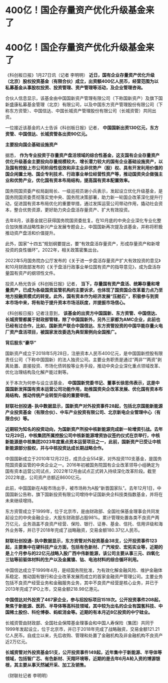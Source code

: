 # 400亿！国企存量资产优化升级基金来了

# 400亿！国企存量资产优化升级基金来了

《科创板日报》1月27日讯（记者 李明明）
**近日，国有企业存量资产优化升级（北京）股权投资基金（有限合伙）成立，出资额400亿人民币，经营范围为以私募基金从事股权投资、投资管理、资产管理等活动，及企业管理咨询。**

合伙人信息显示，该基金由中国国新资产管理有限公司（下称国新资产）及旗下国新盛康私募基金管理（北京）有限公司，以及中国东方资产管理股份有限公司（下称东方资管）、中国信达、中国长城资产管理股份有限公司（长城资管）共同出资。

一位接近该基金的人士告诉《科创板日报》记者， **中国国新出资130亿元，东方资管、中国信达、长城资管各出资90亿元。**

**主要投向国企基础设施资产**

据悉，
**作为专业投资于存量资产盘活领域的综合性基金，这支国有企业存量资产优化升级基金主要投向存量规模较大、增长潜力较大的国有企业基础设施资产，以及国有控股上市公司阶段性低效和非主业非优势产（股）权、具有开发利用价值的国企闲置土地、国企专利技术、行政事业单位经营性资产等，推动国资央企做强主业和优势产业，优化国有资本布局结构，提高国有资本配置效率。**

国务院国资委产权局副局长、一级巡视员谢小兵表示，发起设立优化升级基金，是国务院国资委贯彻落实党中央、国务院决策部署，助力新一轮国企改革深化提升行动，促进国有资本布局优化的重要举措，通过发挥运营公司带动作用，撬动社会资本，整合优势资源，更好助力央企盘活存量资产、扩大有效投资。

去年8月，该基金就已获得国务院国资委批复。在10月底的中央企业深化专业化整合加快推进战略性新兴产业发展专题会上，中国国新再次提及该基金，并称将积极推动资产盘活和价值提升。

此外，国家“十四五”规划纲要提出，要“有效盘活存量资产，形成存量资产和新增投资的良性循环”。2022年，相关政策密集出台。

2022年5月国务院办公厅发布的《关于进一步盘活存量资产扩大有效投资的意见》和10月财政部发布的《关于盘活行政事业单位国有资产的指导意见》，成为盘活存量国有资产的纲领性文件。

投资人杨光告诉《科创板日报》记者，
**当下，存量国有资产盘活、统筹存量和增量资产，已成为各级国资监管机构的主要诉求，也体现了国资国企改革着力点乃至地方投融资模式的转变。此外，国有资本作为经济发展“压舱石”，积极参与到资本市场中来，将有助于提升资本市场活跃度，并提振市场信心。**

《科创板日报》记者注意到，
**该基金的出资方中国国新、东方资管、中国信达、长城资管都属于财政部管辖，除了中国国新外，另外三家都为AMC企业，此前也已经有过合作，比如，国新资产联合中国信达、东方资管投资的中国华能存量火电厂资产盘活项目，被国家发改委选为典型案例向全国推广。**

**背后股东“豪华”**

国新资产成立于2018年5月28日，注册资本人民币400亿元，是中国国新控股有限责任公司（下称中国国新）的法人独资公司。主要业务职责是通过“两非”“两资”剥离处置、直接投资、市场化债转股等业务手段，推动中央企业深化重点领域改革、优化治理结构及化解产能过剩等。

关于本次为何参与设立该基金，
**中国国新党委书记、董事长徐思伟表示，这是中国国新发挥国有资本运营公司功能作用，助推国资央企改革发展、优化国有资本布局结构，推动传统产业转型升级的重要举措。**

**财联社创投通-
执中数据显示，国新资产对外投资事件28起，包括北京国能新能源产业投资基金（有限合伙）、中车产业投资有限公司、北京新电企业管理中心（有限合伙）等。**

**近期较为知名的投资动向，为国新资产所投中核新能源完成新一轮增资引战。去年12月29日，中核集团所属控股公司中核新能源增资协议签约仪式在京举行，中核新能源是中核集团2023年度重点资本运营项目之一，此前，国新资产已受让中核新能源部分股权，并与中核投资达成长期战略合作。**

中国国新成立于2010年12月22日，成员企业554家，对外投资110支基金，是国务院国资委监管的中央企业之一。2016年初被国务院国有企业改革领导小组确定为国有资本运营公司试点，2022年12月由试点正式转入持续深化改革阶段。截至2022年底，公司资产总额近8600亿元。

此前，中国国新在A股市场出手，被市场称为A股“新晋国家队”。去年12月1日，中国国新公告称，旗下国新投资有限公司增持中证国新央企科技类指数基金，并将在未来继续增持。

东方资管成立于1999年，位于北京市，是由财政部、全国社保基金理事会共同发起设立的中央金融企业，大股东财政部占股98%。累计管理处置各类不良资产两万亿元，业务涵盖不良资产经营、保险、银行、证券、基金、信托、信用评级和海外业务等，并已于2018年完成了战略融资，交易金额180.37亿人民币。

**财联社创投通-
执中数据显示，东方资管对外投资基金38支，公开投资事件123起，主要集中在硬科技产业方面，包括有色新材、广汽埃安、宏拓实业等，近期的是上个月参与的22亿元战略入股广西中伟新能源，该公司主要从事三元、四氧化三钴等前驱体材料的生产以及金属镍、钴、电池材料的综合循环利用。**

中国信达成立于1999年4月，是经国务院批准，为有效化解金融风险、维护金融体系稳定、推动国有银行和企业改革发展而成立的首家金融资产管理公司。主要业务包括不良资产经营业务和金融服务业务，其中不良资产经营是核心业务，并已于2013年完成了IPO上市，交易金额218.98亿港元。

**中国信达对外投资了467家企业，参与招投标项目1519次。公开投资事件208起，聚焦于新能源、医药、半导体等高科技领域，其中较为出名的企业有国氢科技、中国稀土股份、科伦博泰、蚂蚁消金等。近期的有本月近8亿投资的中宁硅业。**

长城资管由财政部、全国社会保障基金理事会和中国人寿保险（集团）共同于1999年发起设立，位于北京市，并已于2018年完成了战略融资，交易金额121.21亿人民币。自成立以来，先后收购、管理和处置了金融机构及非金融机构不良资产近2万亿元。

**长城资管对外投资基金51支，公开投资事件149起，近年集中于新能源、半导体等领域，包括智广芯、有色新材、天翔环境等，近期的是去年6月A轮入资的博源银根，其主要从事天然碱开采、加工及销售。**

（财联社记者 李明明）

